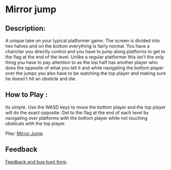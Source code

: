 # Mirror jump
## Description:
A unique take on your typical platformer game. The screen is divided into two halves and on the bottom everything is fairly normal. You have a charicter you directly control and you have to jump along platforms to get to the flag at the end of the level. Unlike a regular platformer this isn't the only thing you have to pay attention to as the top half has another player who does the opposite of what you tell it and while navigating the bottom player over the jumps you also have to be watching the top player and making sure he doesn't hit an obsticle and die.
## How to Play :
Its simple. Use the WASD keys to move the bottom player and the top player will do the exact opposite. Get to the flag at the end of each level by navigating over platforms with the bottom player while not touching obsticals with the top player.

Play: [Mirror Jump ](angelosync.html)
## Feedback
[Feedback and bug hunt form](https://docs.google.com/forms/d/e/1FAIpQLSe5RGM9y7WZ7glFhx2rDU3xAV5HnYQt9zhfPXSLkqV2f3l1YQ/viewform?usp=sf_link).